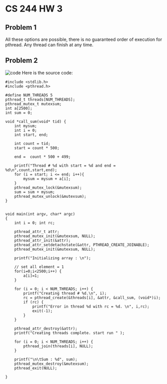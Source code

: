 # CS 244 HW 3
## Problem 1
All these options are possible, there is no guaranteed order of execution for pthread. Any thread can finish at any time.
## Problem 2
![code](https://cdn.discordapp.com/attachments/354436683510579202/1237892693707985046/image.png?ex=663d4ce9&is=663bfb69&hm=325ea0c4e28588cd89770e2a6d874bb3d0bc7eda632cf44f24db67024263343c&)
Here is the source code:
~~~#include <stdio.h>
#include <stdlib.h>
#include <pthread.h>

#define NUM_THREADS 5
pthread_t threads[NUM_THREADS];
pthread_mutex_t mutexsum;
int a[2500];
int sum = 0;

void *call_sum(void* tid) {
    int mysum;
    int i = 0;
    int start, end;
    
    int count = tid;
    start = count * 500;

    end =  count * 500 + 499;

    printf("Thread # %d with start = %d and end = %d\n",count,start,end);
    for (i = start; i <= end; i++){
        mysum = mysum + a[i];
    }
    pthread_mutex_lock(&mutexsum);
    sum = sum + mysum;
    pthread_mutex_unlock(&mutexsum);
}


void main(int argv, char* argc)
{
    int i = 0; int rc;
    
    pthread_attr_t attr;
    pthread_mutex_init(&mutexsum, NULL);
    pthread_attr_init(&attr);
    pthread_attr_setdetachstate(&attr, PTHREAD_CREATE_JOINABLE);
    pthread_mutex_init(&mutexsum, NULL);
    
    printf("Initializing array : \n");
    
    // set all element = 1 
    for(i=0;i<2500;i++) {
        a[i]=1;
    }
    
    for (i = 0; i < NUM_THREADS; i++) {
        printf("Creating thread # %d.\n", i);
        rc = pthread_create(&threads[i], &attr, &call_sum, (void*)i);
        if (rc) {
            printf("Error in thread %d with rc = %d. \n", i,rc);
            exit(-1);
        }
    }
    
    pthread_attr_destroy(&attr);
    printf("Creating threads complete. start run " );
    
    for (i = 0; i < NUM_THREADS; i++) {
        pthread_join(threads[i], NULL);
    }
    
    printf("\n\tSum : %d", sum);
    pthread_mutex_destroy(&mutexsum);
    pthread_exit(NULL);

}
~~~

